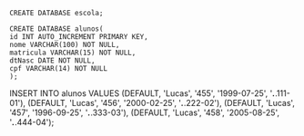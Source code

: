 
```
CREATE DATABASE escola;

```
```
CREATE DATABASE alunos(
id INT AUTO_INCREMENT PRIMARY KEY,
nome VARCHAR(100) NOT NULL,
matricula VARCHAR(15) NOT NULL,
dtNasc DATE NOT NULL,
cpf VARCHAR(14) NOT NULL
);

```
INSERT INTO alunos VALUES
(DEFAULT, 'Lucas', '455', '1999-07-25', '***.***.111-01'),
(DEFAULT, 'Lucas', '456', '2000-02-25', '***.***.222-02'),
(DEFAULT, 'Lucas', '457', '1996-09-25', '***.***.333-03'),
(DEFAULT, 'Lucas', '458', '2005-08-25', '***.***.444-04');

